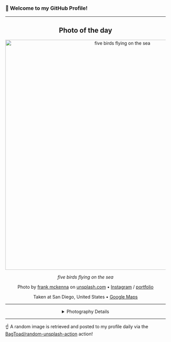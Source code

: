 ### 👋 Welcome to my GitHub Profile!

----
<div align="center">

## Photo of the day
  
  <a href="https://unsplash.com/photos/five-birds-flying-on-the-sea-OD9EOzfSOh0"><img width="720" src="https://images.unsplash.com/photo-1471922694854-ff1b63b20054?crop=entropy&cs=tinysrgb&fit=max&fm=jpg&ixid=M3w1OTQ0OTd8MHwxfHJhbmRvbXx8fHx8fHx8fDE3MzUxOTMzNTN8&ixlib=rb-4.0.3&q=80&w=1080" alt="five birds flying on the sea"></a>
  
  <em>five birds flying on the sea</em>
  
  <em></em>

  Photo by [frank mckenna](http://blog.frankiefoto.com) on [unsplash.com](https://unsplash.com/) • [Instagram](https://instagram.com/frankiefoto) / [portfolio](http://blog.frankiefoto.com)
  
  Taken at San Diego, United States • [Google Maps](https://www.google.com/maps/search/?api=1&query=32.715738,-117.1610838)
  
  ---
  
<details>
<summary>Photography Details</summary>
  
| Parameter     | Value |
| ------------- | ----- |
| Camera Model  | NIKON D4 |
| Exposure Time | 1/800 |
| Aperture      | 5.0 |
| Focal Length  | 14.0 |
| ISO           | 1250 |
| Location      | San Diego, United States (United States) |
| Coordinates   | Latitude 32.715738, Longitude -117.1610838 |

</details>

</div>

----

☝️ A random image is retrieved and posted to my profile daily via the [BagToad/random-unsplash-action](https://github.com/BagToad/random-unsplash-action) action!
